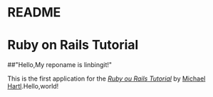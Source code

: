 # README
# Ruby on Rails Tutorial

##"Hello,My reponame is linbingit!"

This is the first application for the
[*Ruby ou Rails Tutorial*](http://www.railstutorial.org/)
by [Michael Hartl](http:www.michaelhart.com/).Hello,world!
